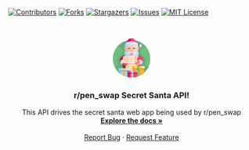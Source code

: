 [![Contributors][contributors-shield]][contributors-url]
[![Forks][forks-shield]][forks-url]
[![Stargazers][stars-shield]][stars-url]
[![Issues][issues-shield]][issues-url]
[![MIT License][license-shield]][license-url]



<!-- PROJECT LOGO -->
<br />
<p align="center">
  <a href="https://github.com/mikeacjones/secret-santa-api">
    <img src="images/logo.svg" alt="Logo" width="80" height="80">
  </a>

  <h3 align="center">r/pen_swap Secret Santa API!</h3>

  <p align="center">
    This API drives the secret santa web app being used by r/pen_swap
    <br />
    <a href="https://github.com/mikeacjones/secret-santa-api"><strong>Explore the docs »</strong></a>
    <br />
    <br />
    <a href="issues">Report Bug</a>
    ·
    <a href="issues">Request Feature</a>
  </p>
</p>


<!-- MARKDOWN LINKS & IMAGES -->
<!-- https://www.markdownguide.org/basic-syntax/#reference-style-links -->
[contributors-shield]: https://img.shields.io/github/contributors/mikeacjones/secret-santa-api.svg?style=for-the-badge
[contributors-url]: https://github.com/mikeacjones/secret-santa-api/graphs/contributors
[forks-shield]: https://img.shields.io/github/forks/mikeacjones/secret-santa-api.svg?style=for-the-badge
[forks-url]: https://github.com/mikeacjones/secret-santa-api/network/members
[stars-shield]: https://img.shields.io/github/stars/mikeacjones/secret-santa-api.svg?style=for-the-badge
[stars-url]: https://github.com/mikeacjones/secret-santa-api/stargazers
[issues-shield]: https://img.shields.io/github/issues/mikeacjones/secret-santa-api.svg?style=for-the-badge
[issues-url]: https://github.com/mikeacjones/secret-santa-api/issues
[license-shield]: https://img.shields.io/github/license/mikeacjones/secret-santa-api.svg?style=for-the-badge
[license-url]: https://github.com/mikeacjones/secret-santa-api/blob/master/LICENSE.txt